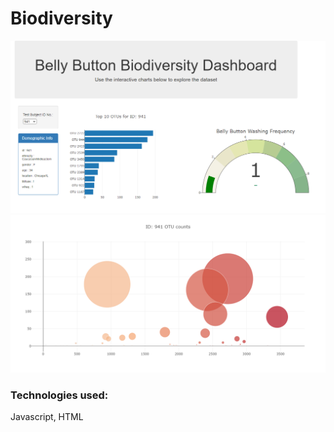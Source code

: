 # Biodiversity

![](images/top.png)
![](images/bottom.png)


### Technologies used:
Javascript, HTML